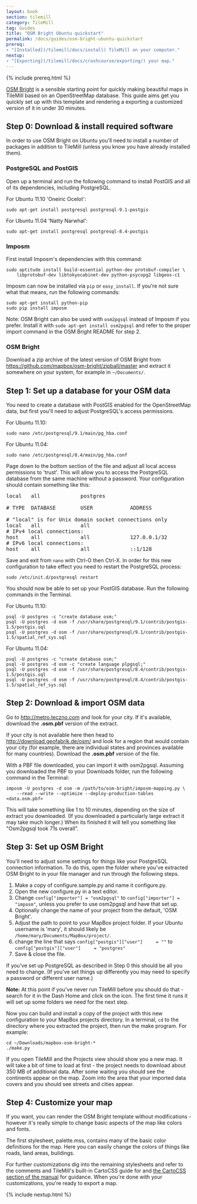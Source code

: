```yaml
---
layout: book
section: tilemill
category: TileMill
tag: Guides
title: "OSM Bright Ubuntu quickstart"
permalink: /docs/guides/osm-bright-ubuntu-quickstart
prereq:
- "[Installed](/tilemill/docs/install) TileMill on your computer."
nextup:
- "[Exporting](/tilemill/docs/crashcourse/exporting/) your map."
---
```


{% include prereq.html %}

[OSM Bright](https://github.com/mapbox/osm-bright) is a sensible starting point for quickly making beautiful maps in TileMill based on an OpenStreetMap database. This guide aims get you quickly set up with this template and rendering a exporting a customized version of it in under 30 minutes.

## Step 0: Download & install required software

In order to use OSM Bright on Ubuntu you'll need to install a number of packages in addition to TileMill (unless you know you have already installed them).

### PostgreSQL and PostGIS

Open up a terminal and run the following command to install PostGIS and all of its dependencies, including PostgreSQL. 

For Ubuntu 11.10 'Oneiric Ocelot':

    sudo apt-get install postgresql postgresql-9.1-postgis

For Ubuntu 11.04 'Natty Narwhal':

    sudo apt-get install postgresql postgresql-8.4-postgis

### Imposm

First install Imposm's dependencies with this command:

    sudo aptitude install build-essential python-dev protobuf-compiler \
        libprotobuf-dev libtokyocabinet-dev python-psycopg2 libgeos-c1

Imposm can now be installed via `pip` or `easy_install`. If you're not sure what that means, run the following commands:

    sudo apt-get install python-pip
    sudo pip install imposm

Note: OSM Bright can also be used with `osm2pgsql` instead of Imposm if you prefer. Install it with `sudo apt-get install osm2pgsql` and refer to the proper import command in the OSM Bright README for step 2.

### OSM Bright

Download a zip archive of the latest version of OSM Bright from <https://github.com/mapbox/osm-bright/zipball/master> and extract it somewhere on your system, for example in `~/Documents/`.

## Step 1: Set up a database for your OSM data

You need to create a database with PostGIS enabled for the OpenStreetMap data, but first you'll need to adjust PostgreSQL's access permissions.

For Ubuntu 11.10:

    sudo nano /etc/postgresql/9.1/main/pg_hba.conf

For Ubuntu 11.04:

    sudo nano /etc/postgresql/8.4/main/pg_hba.conf

Page down to the bottom section of the file and adjust all local access permissions to 'trust'. This will allow you to access the PostgreSQL database from the same machine without a password. Your configuration should contain something like this:

<pre>
local   all             postgres                                trust

# TYPE  DATABASE        USER            ADDRESS                 METHOD

# "local" is for Unix domain socket connections only
local   all             all                                     trust
# IPv4 local connections:
host    all             all             127.0.0.1/32            trust
# IPv6 local connections:
host    all             all             ::1/128                 trust
</pre>

Save and exit from `nano` with Ctrl-O then Ctrl-X. In order for this new configuration to take effect you need to restart the PostgreSQL process:

    sudo /etc/init.d/postgresql restart

You should now be able to set up your PostGIS database. Run the following commands in the Terminal.

For Ubuntu 11.10:

    psql -U postgres -c "create database osm;"
    psql -U postgres -d osm -f /usr/share/postgresql/9.1/contrib/postgis-1.5/postgis.sql
    psql -U postgres -d osm -f /usr/share/postgresql/9.1/contrib/postgis-1.5/spatial_ref_sys.sql

For Ubuntu 11.04:

    psql -U postgres -c "create database osm;"
    psql -U postgres -d osm -c "create language plpgsql;"
    psql -U postgres -d osm -f /usr/share/postgresql/8.4/contrib/postgis-1.5/postgis.sql
    psql -U postgres -d osm -f /usr/share/postgresql/8.4/contrib/postgis-1.5/spatial_ref_sys.sql

## Step 2: Download & import OSM data

Go to <http://metro.teczno.com> and look for your city. If it's available, download the **.osm.pbf** version of the extract.

If your city is not available here then head to <http://download.geofabrik.de/osm/> and look for a region that would contain your city (for example, there are individual states and provinces available for many countries). Download the **.osm.pbf** version of the file.

With a PBF file downloaded, you can import it with osm2pgsql. Assuming you downloaded the PBF to your Downloads folder, run the following command in the Terminal:

    imposm -U postgres -d osm -m /path/to/osm-bright/imposm-mapping.py \
        --read --write --optimize --deploy-production-tables <data.osm.pbf>

This will take something like 1 to 10 minutes, depending on the size of extract you downloaded. (If you downloaded a particularly large extract it may take much longer.) When its finished it will tell you something like "Osm2pgsql took 71s overall".

## Step 3: Set up OSM Bright

You'll need to adjust some settings for things like your PostgreSQL connection information. To do this, open the folder where you've extracted OSM Bright to in your file manager and run through the following steps.

1. Make a copy of configure.sample.py and name it configure.py.
2. Open the new configure.py in a text editor.
3. Change `config["importer"] = "osm2pgsql"` to `config["importer"] = "imposm"`, unless you prefer to use osm2pgsql and have that set up.
4. Optionally change the name of your project from the default, 'OSM Bright'.
5. Adjust the path to point to your MapBox project folder. If your Ubuntu username is 'mary', it should likely be `/home/mary/Documents/MapBox/project/`.
6. change the line that says `config["postgis"]["user"]     = ""` to `config["postgis"]["user"]     = "postgres"`
7. Save & close the file.

If you've set up PostgreSQL as described in Step 0 this should be all you need to change. (If you've set things up differently you may need to specify a password or different user name.)

**Note:** At this point if you've never run TileMill before you should do that - search for it in the Dash Home and click on the icon. The first time it runs it will set up some folders we need for the next step.

Now you can build and install a copy of the project with this new configuration to your MapBox projects directory. In a terminal, `cd` to the directory where you extracted the project, then run the make program. For example:

    cd ~/Downloads/mapbox-osm-bright-*
    ./make.py

If you open TileMill and the Projects view should show you a new map. It will take a bit of time to load at first - the project needs to download about 350 MB of additional data. After some waiting you should see the continents appear on the map. Zoom into the area that your imported data covers and you should see streets and cities appear.

## Step 4: Customize your map

If you want, you can render the OSM Bright template without modifications - however it's really simple to change basic aspects of the map like colors and fonts.

The first stylesheet, palette.mss, contains many of the basic color definitions for the map. Here you can easily change the colors of things like roads, land areas, buildings.

For further customizations dig into the remaining stylesheets and refer to the comments and TileMill's built-in CartoCSS guide for and [the CartoCSS section of the manual](/tilemill/docs/manual/carto/) for guidance. When you're done with your customizations, you're ready to export a map. 

{% include nextup.html %}
